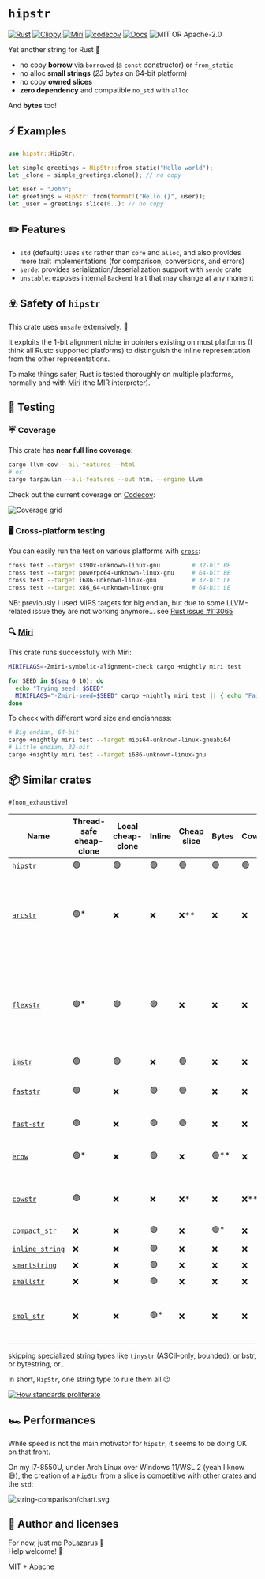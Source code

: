 # `hipstr`

[![Rust](https://github.com/polazarus/hipstr/actions/workflows/basic.yml/badge.svg)](https://github.com/polazarus/hipstr/actions/workflows/basic.yml)
[![Clippy](https://github.com/polazarus/hipstr/actions/workflows/clippy.yml/badge.svg)](https://github.com/polazarus/hipstr/actions/workflows/clippy.yml)
[![Miri](https://github.com/polazarus/hipstr/actions/workflows/miri.yml/badge.svg)](https://github.com/polazarus/hipstr/actions/workflows/miri.yml)
[![codecov](https://codecov.io/gh/polazarus/hipstr/branch/main/graph/badge.svg?token=Z7YUHB4YUD)](https://codecov.io/gh/polazarus/hipstr)
[![Docs](https://img.shields.io/docsrs/hipstr)](https://docs.rs/hipstr)
![MIT OR Apache-2.0](https://img.shields.io/crates/l/hipstr)

Yet another string for Rust 🦀

- no copy **borrow** via `borrowed` (a `const` constructor) or `from_static`
- no alloc **small strings** (_23 bytes_ on 64-bit platform)
- no copy **owned slices**
- **zero dependency** and compatible `no_std` with `alloc`

And **bytes** too!

## ⚡ Examples

```rust
use hipstr::HipStr;

let simple_greetings = HipStr::from_static("Hello world");
let _clone = simple_greetings.clone(); // no copy

let user = "John";
let greetings = HipStr::from(format!("Hello {}", user));
let _user = greetings.slice(6..): // no copy
```

## ✏️ Features

- `std` (default): uses `std` rather than `core` and `alloc`, and also provides more trait implementations (for comparison, conversions, and errors)
- `serde`: provides serialization/deserialization support with `serde` crate
- `unstable`: exposes internal `Backend` trait that may change at any moment

## ☣️ Safety of `hipstr`

This crate uses `unsafe` extensively. 🤷

It exploits the 1-bit alignment niche in pointers existing on most platforms
(I think all Rustc supported platforms) to distinguish the inline representation
from the other representations.

To make things safer, Rust is tested thoroughly on multiple platforms, normally
and with [Miri] (the MIR interpreter).

## 🧪 Testing

### ☔ Coverage

This crate has **near full line coverage**:

```bash
cargo llvm-cov --all-features --html
# or
cargo tarpaulin --all-features --out html --engine llvm
```

Check out the current coverage on [Codecov]:

![Coverage grid](https://codecov.io/gh/polazarus/hipstr/branch/main/graphs/tree.svg?token=Z7YUHB4YUD)

### 🖥️ Cross-platform testing

You can easily run the test on various platforms with [`cross`]:

```bash
cross test --target s390x-unknown-linux-gnu         # 32-bit BE
cross test --target powerpc64-unknown-linux-gnu     # 64-bit BE
cross test --target i686-unknown-linux-gnu          # 32-bit LE
cross test --target x86_64-unknown-linux-gnu        # 64-bit LE
```

NB: previously I used MIPS targets for big endian, but due to some LLVM-related issue they are not working anymore… see [Rust issue #113065](https://github.com/rust-lang/rust/issues/113065)

### 🔍 [Miri]

This crate runs successfully with Miri:

```bash
MIRIFLAGS=-Zmiri-symbolic-alignment-check cargo +nightly miri test

for SEED in $(seq 0 10); do
  echo "Trying seed: $SEED"
  MIRIFLAGS="-Zmiri-seed=$SEED" cargo +nightly miri test || { echo "Failing seed: $SEED"; break; };
done
```

To check with different word size and endianness:

```bash
# Big endian, 64-bit
cargo +nightly miri test --target mips64-unknown-linux-gnuabi64
# Little endian, 32-bit
cargo +nightly miri test --target i686-unknown-linux-gnu
```

[Codecov]: https://app.codecov.io/gh/polazarus/hipstr
[`cross`]: https://github.com/cross-rs/cross
[Miri]: https://github.com/rust-lang/miri

## 📦 Similar crates

`#[non_exhaustive]`

| Name                                                           | Thread-safe cheap-clone | Local cheap-clone | Inline | Cheap slice | Bytes  | Cow<'a> | Comment                                                                                                |
| -------------------------------------------------------------- | ----------------------- | ----------------- | ------ | ----------- | ------ | ------- | :----------------------------------------------------------------------------------------------------- |
| `hipstr`                                                       | 🟢                      | 🟢                | 🟢     | 🟢          | 🟢     | 🟢      | obviously!                                                                                             |
| [`arcstr`](https://github.com/thomcc/arcstr)                   | 🟢\*                    | ❌                | ❌     | ❌\*\*      | ❌     | ❌      | \*use a custom thin `Arc`, \*\*heavy slice (with dedicated substring type)                             |
| [`flexstr`](https://github.com/nu11ptr/flexstr)                | 🟢\*                    | 🟢                | 🟢     | ❌          | ❌     | ❌      | \*use an `Arc<str>` instead of an `Arc<String>` (remove one level of indirection but use fat pointers) |
| [`imstr`](https://github.com/xfbs/imstr)                       | 🟢                      | 🟢                | ❌     | 🟢          | ❌     | ❌      |                                                                                                        |
| [`faststr`](https://github.com/volo-rs/faststr)                | 🟢                      | ❌                | 🟢     | 🟢          | ❌     | ❌      | zero-doc with complex API                                                                              |
| [`fast-str`](https://github.com/xxXyh1908/rust-fast-str)       | 🟢                      | ❌                | 🟢     | 🟢          | ❌     | ❌      | inline repr is opt-in                                                                                  |
| [`ecow`](https://github.com/typst/ecow)                        | 🟢\*                    | ❌                | 🟢     | ❌          | 🟢\*\* | ❌      | \*on two words only 🤤, \*\*even any `T`                                                               |
| [`cowstr`](https://git.pipapo.org/cehteh/cowstr.git)           | 🟢                      | ❌                | ❌     | ❌\*        | ❌     | ❌\*\*  | \*heavy slice, \*\*contrary to its name                                                                |
| [`compact_str`](https://github.com/parkmycar/compact_str)      | ❌                      | ❌                | 🟢     | ❌          | 🟢\*   | ❌      | \*opt-in via `smallvec`                                                                                |
| [`inline_string`](https://github.com/fitzgen/inlinable_string) | ❌                      | ❌                | 🟢     | ❌          | ❌     | ❌      |                                                                                                        |
| [`smartstring`](https://github.com/bodil/smartstring)          | ❌                      | ❌                | 🟢     | ❌          | ❌     | ❌      |                                                                                                        |
| [`smallstr`](https://github.com/murarth/smallstr)              | ❌                      | ❌                | 🟢     | ❌          | ❌     | ❌      |                                                                                                        |
| [`smol_str`](https://github.com/rust-analyzer/smol_str)        | ❌                      | ❌                | 🟢\*   | ❌          | ❌     | ❌      | \*but only inline string, here for reference                                                           |

skipping specialized string types like [`tinystr`](https://github.com/unicode-org/icu4x) (ASCII-only, bounded), or bstr, or bytestring, or...

In short, `HipStr`, one string type to rule them all 😉

[![How standards proliferate](https://imgs.xkcd.com/comics/standards.png)](https://xkcd.com/927/)

## 🏎️ Performances

While speed is not the main motivator for `hipstr`, it seems to be doing OK on that front.

On my i7-8550U, under Arch Linux over Windows 11/WSL 2 (yeah I know 😅), the creation of a `HipStr` from a slice is competitive with other crates and the `std`:

![string-comparison/chart.svg](string-comparison/chart.svg)

## 📖 Author and licenses

For now, just me PoLazarus 👻 \
Help welcome! 🚨

MIT + Apache
